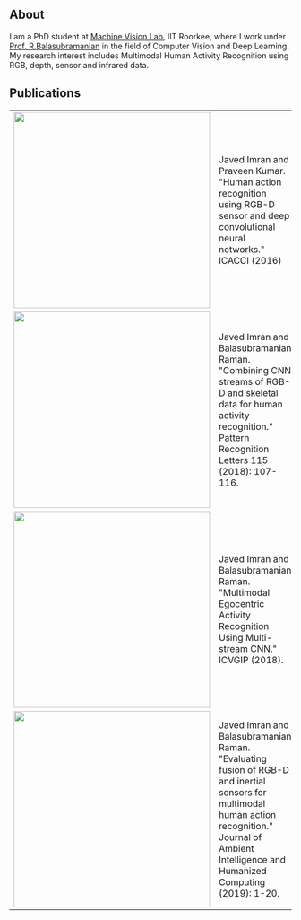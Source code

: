 ## About
I am a PhD student at [Machine Vision Lab](https://balarsgroup.github.io/), IIT Roorkee, where I work under [Prof. R.Balasubramanian](https://sites.google.com/site/balaiitr/) in the field of Computer Vision and Deep Learning. My research interest includes Multimodal Human Activity Recognition using RGB, depth, sensor and infrared data. 

## Publications

<table>
  <tr>
    <td><img src="https://i.ibb.co/QYYcdLj/0001.jpg" width="350"/></td>
    <td>Javed Imran and Praveen Kumar. "Human action recognition using RGB-D sensor and deep convolutional neural networks." ICACCI (2016)     </td>
  </tr>
  <tr>
    <td><img src="https://i.ibb.co/QYYcdLj/0001.jpg" width="350"/></td>
    <td>Javed Imran and Balasubramanian Raman. "Combining CNN streams of RGB-D and skeletal data for human activity recognition." Pattern         Recognition Letters 115 (2018): 107-116.</td>
  </tr>
  <tr>
    <td><img src="https://i.ibb.co/bFDyz6w/multi-stream-cnn-1.jpg" width="350"/></td>
    <td>Javed Imran and Balasubramanian Raman. "Multimodal Egocentric Activity Recognition Using Multi-stream CNN." ICVGIP (2018).</td>
  </tr>
  <tr>
    <td><img src="https://i.ibb.co/QYYcdLj/0001.jpg" width="350"/></td>
    <td>Javed Imran and Balasubramanian Raman. "Evaluating fusion of RGB-D and inertial sensors for multimodal human action recognition."         Journal of Ambient Intelligence and Humanized Computing (2019): 1-20.</td>
  </tr>
</table>
